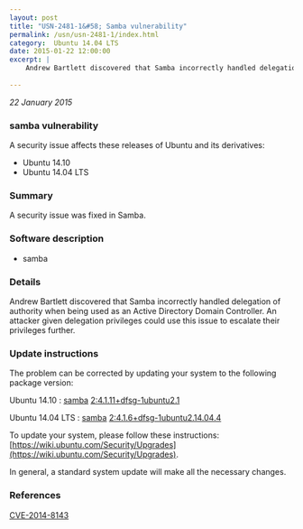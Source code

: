 ```yaml
---
layout: post
title: "USN-2481-1&#58; Samba vulnerability"
permalink: /usn/usn-2481-1/index.html
category:  Ubuntu 14.04 LTS
date: 2015-01-22 12:00:00
excerpt: |
    Andrew Bartlett discovered that Samba incorrectly handled delegation of authority when being used as an Active Directory Domain Controller. An attacker given delegation privileges could use this issue to escalate their privileges further. 
    
--- 
```

 
 

*22 January 2015*

### samba vulnerability

A security issue affects these releases of Ubuntu and its derivatives:

* Ubuntu 14.10
* Ubuntu 14.04 LTS

### Summary

A security issue was fixed in Samba. 

### Software description

* samba 

### Details

Andrew Bartlett discovered that Samba incorrectly handled delegation of authority when being used as an Active Directory Domain Controller. An attacker given delegation privileges could use this issue to escalate their privileges further. 

### Update instructions

The problem can be corrected by updating your system to the following package version:

Ubuntu 14.10
 : [samba](https://launchpad.net/ubuntu/+source/samba) <span> [2:4.1.11+dfsg-1ubuntu2.1](https://launchpad.net/ubuntu/+source/samba/2:4.1.11+dfsg-1ubuntu2.1) </span> 

Ubuntu 14.04 LTS
 : [samba](https://launchpad.net/ubuntu/+source/samba) <span> [2:4.1.6+dfsg-1ubuntu2.14.04.4](https://launchpad.net/ubuntu/+source/samba/2:4.1.6+dfsg-1ubuntu2.14.04.4) </span> 

To update your system, please follow these instructions: [https://wiki.ubuntu.com/Security/Upgrades](https://wiki.ubuntu.com/Security/Upgrades).

In general, a standard system update will make all the necessary changes. 

### References

 
 [CVE-2014-8143](http://people.ubuntu.com/~ubuntu-security/cve/CVE-2014-8143)
 

